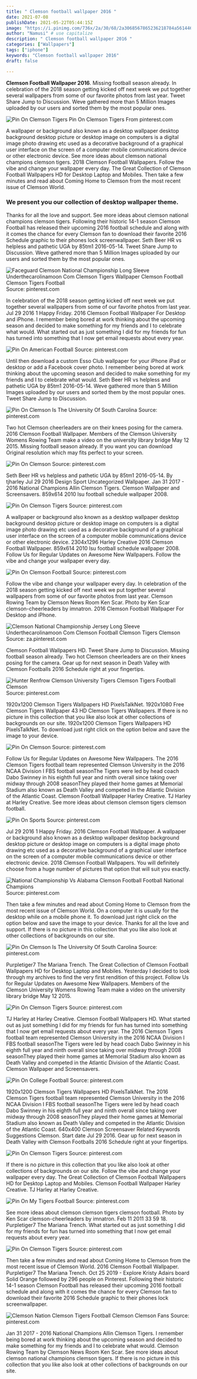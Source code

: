 ```yaml
---
title: " Clemson football wallpaper 2016 "
date: 2021-07-08
publishDate: 2021-05-22T05:44:15Z
image: "https://i.pinimg.com/736x/2a/30/68/2a3068567865236218784a5614469f10.jpg"
author: "Namusi" # use capitalize
description: " Clemson football wallpaper 2016 "
categories: ["Wallpapers"]
tags: ["iphone"]
keywords: "Clemson football wallpaper 2016"
draft: false

---
```



**Clemson Football Wallpaper 2016**. Missing football season already. In celebration of the 2018 season getting kicked off next week we put together several wallpapers from some of our favorite photos from last year. Tweet Share Jump to Discussion. Weve gathered more than 5 Million Images uploaded by our users and sorted them by the most popular ones.

![Pin On Clemson Tigers](https://i.pinimg.com/originals/94/0a/32/940a32444bcb08d37db1310544bb95a5.jpg "Pin On Clemson Tigers")
Pin On Clemson Tigers From pinterest.com


A wallpaper or background also known as a desktop wallpaper desktop background desktop picture or desktop image on computers is a digital image photo drawing etc used as a decorative background of a graphical user interface on the screen of a computer mobile communications device or other electronic device. See more ideas about clemson national champions clemson tigers. 2018 Clemson Football Wallpapers. Follow the vibe and change your wallpaper every day. The Great Collection of Clemson Football Wallpapers HD for Desktop Laptop and Mobiles. Then take a few minutes and read about Coming Home to Clemson from the most recent issue of Clemson World.

### We present you our collection of desktop wallpaper theme.

Thanks for all the love and support. See more ideas about clemson national champions clemson tigers. Following their historic 14-1 season Clemson Football has released their upcoming 2016 football schedule and along with it comes the chance for every Clemson fan to download their favorite 2016 Schedule graphic to their phones lock screenwallpaper. Seth Beer HR vs helpless and pathetic UGA by 85tm1 2016-05-14. Tweet Share Jump to Discussion. Weve gathered more than 5 Million Images uploaded by our users and sorted them by the most popular ones.


![Faceguard Clemson National Championship Long Sleeve Underthecarolinamoon Com Clemson Tigers Wallpaper Clemson Football Clemson Tigers Football](https://i.pinimg.com/originals/87/12/cf/8712cf20f147313098f2854c81e045b1.png "Faceguard Clemson National Championship Long Sleeve Underthecarolinamoon Com Clemson Tigers Wallpaper Clemson Football Clemson Tigers Football")
Source: pinterest.com

In celebration of the 2018 season getting kicked off next week we put together several wallpapers from some of our favorite photos from last year. Jul 29 2016 1 Happy Friday. 2016 Clemson Football Wallpaper For Desktop and iPhone. I remember being bored at work thinking about the upcoming season and decided to make something for my friends and I to celebrate what would. What started out as just something I did for my friends for fun has turned into something that I now get email requests about every year.

![Pin On American Football](https://i.pinimg.com/originals/5b/5b/52/5b5b5218d669bc0157625c4b99386ccb.jpg "Pin On American Football")
Source: pinterest.com

Until then download a custom Esso Club wallpaper for your iPhone iPad or desktop or add a Facebook cover photo. I remember being bored at work thinking about the upcoming season and decided to make something for my friends and I to celebrate what would. Seth Beer HR vs helpless and pathetic UGA by 85tm1 2016-05-14. Weve gathered more than 5 Million Images uploaded by our users and sorted them by the most popular ones. Tweet Share Jump to Discussion.

![Pin On Clemson Is The University Of South Carolina](https://i.pinimg.com/736x/2e/d8/11/2ed81195504d545c356e30e77d435db6.jpg "Pin On Clemson Is The University Of South Carolina")
Source: pinterest.com

Two hot Clemson cheerleaders are on their knees posing for the camera. 2016 Clemson Football Wallpaper. Members of the Clemson University Womens Rowing Team make a video on the university library bridge May 12 2015. Missing football season already. If you want you can download Original resolution which may fits perfect to your screen.

![Pin On Clemson](https://i.pinimg.com/originals/7b/fb/95/7bfb95ef55696acbe1942b527f61bff9.jpg "Pin On Clemson")
Source: pinterest.com

Seth Beer HR vs helpless and pathetic UGA by 85tm1 2016-05-14. By tjharley Jul 29 2016 Design Sport Uncategorized Wallpaper. Jan 31 2017 - 2016 National Champions Allin Clemson Tigers. Clemson Wallpaper and Screensavers. 859x614 2010 lsu football schedule wallpaper 2008.

![Pin On Clemson Tigers](https://i.pinimg.com/originals/94/0a/32/940a32444bcb08d37db1310544bb95a5.jpg "Pin On Clemson Tigers")
Source: pinterest.com

A wallpaper or background also known as a desktop wallpaper desktop background desktop picture or desktop image on computers is a digital image photo drawing etc used as a decorative background of a graphical user interface on the screen of a computer mobile communications device or other electronic device. 2304x1296 Harley Creative 2016 Clemson Football Wallpaper. 859x614 2010 lsu football schedule wallpaper 2008. Follow Us for Regular Updates on Awesome New Wallpapers. Follow the vibe and change your wallpaper every day.

![Pin On Clemson Football](https://i.pinimg.com/originals/61/b6/73/61b673b742412b2baef08c35d8509e28.png "Pin On Clemson Football")
Source: pinterest.com

Follow the vibe and change your wallpaper every day. In celebration of the 2018 season getting kicked off next week we put together several wallpapers from some of our favorite photos from last year. Clemson Rowing Team by Clemson News Room Ken Scar. Photo by Ken Scar clemson-cheerleaders by imnatron. 2016 Clemson Football Wallpaper For Desktop and iPhone.

![Clemson National Championship Jersey Long Sleeve Underthecarolinamoon Com Clemson Football Clemson Tigers Clemson](https://i.pinimg.com/originals/df/dc/da/dfdcda647cb4942b70f58a528cac3c72.png "Clemson National Championship Jersey Long Sleeve Underthecarolinamoon Com Clemson Football Clemson Tigers Clemson")
Source: za.pinterest.com

Clemson Football Wallpapers HD. Tweet Share Jump to Discussion. Missing football season already. Two hot Clemson cheerleaders are on their knees posing for the camera. Gear up for next season in Death Valley with Clemson Footballs 2016 Schedule right at your fingertips.

![Hunter Renfrow Clemson University Tigers Clemson Tigers Football Clemson](https://i.pinimg.com/originals/2c/16/80/2c16803b6e1729d4fd44b2e6203570a8.jpg "Hunter Renfrow Clemson University Tigers Clemson Tigers Football Clemson")
Source: pinterest.com

1920x1200 Clemson Tigers Wallpapers HD PixelsTalkNet. 1920x1080 Free Clemson Tigers Wallpaper 43 HD Clemson Tigers Wallpapers. If there is no picture in this collection that you like also look at other collections of backgrounds on our site. 1920x1200 Clemson Tigers Wallpapers HD PixelsTalkNet. To download just right click on the option below and save the image to your device.

![Pin On Clemson](https://i.pinimg.com/originals/a7/6e/84/a76e84c5c81595617a2d5acb4bad3619.jpg "Pin On Clemson")
Source: pinterest.com

Follow Us for Regular Updates on Awesome New Wallpapers. The 2016 Clemson Tigers football team represented Clemson University in the 2016 NCAA Division I FBS football seasonThe Tigers were led by head coach Dabo Swinney in his eighth full year and ninth overall since taking over midway through 2008 seasonThey played their home games at Memorial Stadium also known as Death Valley and competed in the Atlantic Division of the Atlantic Coast. Clemson Football Wallpaper Harley Creative. TJ Harley at Harley Creative. See more ideas about clemson clemson tigers clemson football.

![Pin On Sports](https://i.pinimg.com/originals/8a/11/5a/8a115a3479f415f81bcbb51af394bffc.png "Pin On Sports")
Source: pinterest.com

Jul 29 2016 1 Happy Friday. 2016 Clemson Football Wallpaper. A wallpaper or background also known as a desktop wallpaper desktop background desktop picture or desktop image on computers is a digital image photo drawing etc used as a decorative background of a graphical user interface on the screen of a computer mobile communications device or other electronic device. 2018 Clemson Football Wallpapers. You will definitely choose from a huge number of pictures that option that will suit you exactly.

![National Championship Vs Alabama Clemson Football Football National Champions](https://i.pinimg.com/originals/f3/0f/b2/f30fb21825ba4c776fdd893da9c93f38.jpg "National Championship Vs Alabama Clemson Football Football National Champions")
Source: pinterest.com

Then take a few minutes and read about Coming Home to Clemson from the most recent issue of Clemson World. On a computer it is usually for the desktop while on a mobile phone it. To download just right click on the option below and save the image to your device. Thanks for all the love and support. If there is no picture in this collection that you like also look at other collections of backgrounds on our site.

![Pin On Clemson Is The University Of South Carolina](https://i.pinimg.com/originals/58/92/1b/58921b6100bbcff850eca4024cc6e4d8.jpg "Pin On Clemson Is The University Of South Carolina")
Source: pinterest.com

Purpletiger7 The Mariana Trench. The Great Collection of Clemson Football Wallpapers HD for Desktop Laptop and Mobiles. Yesterday I decided to look through my archives to find the very first rendition of this project. Follow Us for Regular Updates on Awesome New Wallpapers. Members of the Clemson University Womens Rowing Team make a video on the university library bridge May 12 2015.

![Pin On Clemson Tigers](https://i.pinimg.com/564x/a5/68/94/a56894046d2931981f694bce32d17c10.jpg "Pin On Clemson Tigers")
Source: pinterest.com

TJ Harley at Harley Creative. Clemson Football Wallpapers HD. What started out as just something I did for my friends for fun has turned into something that I now get email requests about every year. The 2016 Clemson Tigers football team represented Clemson University in the 2016 NCAA Division I FBS football seasonThe Tigers were led by head coach Dabo Swinney in his eighth full year and ninth overall since taking over midway through 2008 seasonThey played their home games at Memorial Stadium also known as Death Valley and competed in the Atlantic Division of the Atlantic Coast. Clemson Wallpaper and Screensavers.

![Pin On College Football](https://i.pinimg.com/originals/9e/d7/a2/9ed7a2fd7362eec1366ecd01d7216e74.jpg "Pin On College Football")
Source: pinterest.com

1920x1200 Clemson Tigers Wallpapers HD PixelsTalkNet. The 2016 Clemson Tigers football team represented Clemson University in the 2016 NCAA Division I FBS football seasonThe Tigers were led by head coach Dabo Swinney in his eighth full year and ninth overall since taking over midway through 2008 seasonThey played their home games at Memorial Stadium also known as Death Valley and competed in the Atlantic Division of the Atlantic Coast. 640x400 Clemson Screensaver Related Keywords Suggestions Clemson. Start date Jul 29 2016. Gear up for next season in Death Valley with Clemson Footballs 2016 Schedule right at your fingertips.

![Pin On Clemson Tigers](https://i.pinimg.com/736x/bf/ec/b0/bfecb0b25e4b453f7183bb10a1931705.jpg "Pin On Clemson Tigers")
Source: pinterest.com

If there is no picture in this collection that you like also look at other collections of backgrounds on our site. Follow the vibe and change your wallpaper every day. The Great Collection of Clemson Football Wallpapers HD for Desktop Laptop and Mobiles. Clemson Football Wallpaper Harley Creative. TJ Harley at Harley Creative.

![Pin On My Tigers Football](https://i.pinimg.com/736x/f0/fe/6a/f0fe6a5ab6a99cac9f5cf9c978cce9d1.jpg "Pin On My Tigers Football")
Source: pinterest.com

See more ideas about clemson clemson tigers clemson football. Photo by Ken Scar clemson-cheerleaders by imnatron. Feb 11 2011 33 59 18. Purpletiger7 The Mariana Trench. What started out as just something I did for my friends for fun has turned into something that I now get email requests about every year.

![Pin On Clemson Tigers](https://i.pinimg.com/originals/e0/9c/96/e09c968301c17a29372623c7c9565091.jpg "Pin On Clemson Tigers")
Source: pinterest.com

Then take a few minutes and read about Coming Home to Clemson from the most recent issue of Clemson World. 2016 Clemson Football Wallpaper. Purpletiger7 The Mariana Trench. Oct 25 2019 - Explore Kristy Adairs board Solid Orange followed by 296 people on Pinterest. Following their historic 14-1 season Clemson Football has released their upcoming 2016 football schedule and along with it comes the chance for every Clemson fan to download their favorite 2016 Schedule graphic to their phones lock screenwallpaper.

![Clemson Nation Clemson Tigers Football Clemson Clemson Fans](https://i.pinimg.com/736x/2a/30/68/2a3068567865236218784a5614469f10.jpg "Clemson Nation Clemson Tigers Football Clemson Clemson Fans")
Source: pinterest.com

Jan 31 2017 - 2016 National Champions Allin Clemson Tigers. I remember being bored at work thinking about the upcoming season and decided to make something for my friends and I to celebrate what would. Clemson Rowing Team by Clemson News Room Ken Scar. See more ideas about clemson national champions clemson tigers. If there is no picture in this collection that you like also look at other collections of backgrounds on our site.

